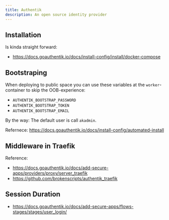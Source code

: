 ```yaml
---
title: Authentik
description: An open source identity provider
---
```


## Installation
Is kinda straight forward:

- https://docs.goauthentik.io/docs/install-config/install/docker-compose

## Bootstraping
When deploying to public space you can use these variables at the `worker`-container to
skip the OOB-experience:

- `AUTHENTIK_BOOTSTRAP_PASSWORD`
- `AUTHENTIK_BOOTSTRAP_TOKEN`
- `AUTHENTIK_BOOTSTRAP_EMAIL`

By the way: The default user is call `akadmin`.

Refernece: https://docs.goauthentik.io/docs/install-config/automated-install

## Middleware in Traefik

Reference: 
- https://docs.goauthentik.io/docs/add-secure-apps/providers/proxy/server_traefik
- https://github.com/brokenscripts/authentik_traefik

## Session Duration

- https://docs.goauthentik.io/docs/add-secure-apps/flows-stages/stages/user_login/


